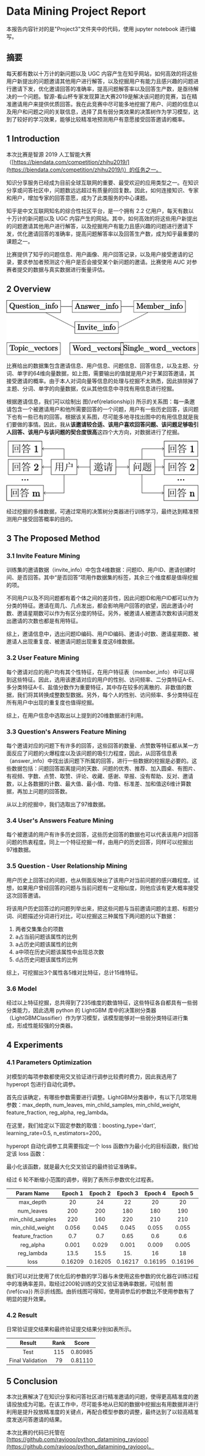 # Data Mining Project Report

本报告内容针对的是"Project3"文件夹中的代码，使用 jupyter notebook 进行编写。

## 摘要 

每天都有数以十万计的新问题以及 UGC 内容产生在知乎网站，如何高效的将这些用户新提出的问题邀请其他用户进行解答，以及挖掘用户有能力且感兴趣的问题进行邀请下发，优化邀请回答的准确率，提高问题解答率以及回答生产数，是亟待解决的一个问题。智源-看山杯专家发现算法大赛2019是解决该问题的竞赛，旨在精准邀请用户来提供优质回答。我在此竞赛中尽可能多地挖掘了用户、问题的信息以及用户和问题之间的关联信息，选择了具有弱分类效果的决策树作为学习模型，达到了较好的学习效果，能够比较精准地预测用户有意愿接受回答邀请的概率。

## 1 Introduction

本次比赛是智源 2019 人工智能大赛（[https://biendata.com/competition/zhihu2019/](https://biendata.com/competition/zhihu2019/)）的任务之一。

知识分享服务已经成为目前全球互联网的重要、最受欢迎的应用类型之一。在知识分享或问答社区中，问题数远远超过有质量的回复数。因此，如何连接知识、专家和用户，增加专家的回答意愿，成为了此类服务的中心课题。

知乎是中文互联网知名的综合性社区平台，是一个拥有 2.2 亿用户，每天有数以十万计的新问题以及 UGC 内容产生的网站。其中，如何高效的将这些用户新提出的问题邀请其他用户进行解答，以及挖掘用户有能力且感兴趣的问题进行邀请下发，优化邀请回答的准确率，提高问题解答率以及回答生产数，成为知乎最重要的课题之一。

比赛提供了知乎的问题信息、用户画像、用户回答记录，以及用户接受邀请的记录，要求参加者预测这个用户是否会接受某个新问题的邀请。比赛使用 AUC 对参赛者提交的数据与真实数据进行衡量评估。

## 2 Overview

![](static/pic1.svg)

比赛给出的数据集包含邀请信息、用户信息、问题信息、回答信息，以及主题、分词、单字的64维向量数据，如上图，需要输出的值就是用户对于某回答邀请，其接受邀请的概率。由于本人对词向量等信息的处理与挖掘不太熟悉，因此排除掉了主题、分词、单字的向量数据，仅从其他信息中寻找有用信息进行挖掘。

根据邀请信息，我们可以绘制出 图(\ref{relationship}) 所示的关系图：每一条邀请包含一个被邀请用户和他所需要回答的一个问题，用户有一些历史回答，该问题下也有一些已有的回答。根据该关系图，尽可能多地寻找出图中的有用信息就是我们要做的事情。因此，我从**该邀请较合适、该用户喜欢回答问题、该问题足够吸引人回答、该用户与该问题的契合度很高**这四个大方向，对数据进行了挖掘。

![](static/pic2.svg)

经过挖掘的多维数据，可通过常用的决策树分类器进行训练学习，最终达到精准预测用户接受回答概率的目的。

## 3 The Proposed Method

### 3.1 Invite Feature Mining

训练集的邀请数据（invite\_info）中包含4维数据：问题ID、用户ID、邀请创建时间、是否回答。其中“是否回答”项用作数据集的标签，其余三个维度都是值得挖掘的项。

不同用户以及不同问题都有着个体之间的差异性，因此问题ID和用户ID都可以作为分类的特征。邀请在周几、几点发出，都会影响用户回答的欲望，因此邀请小时数、邀请星期数可以作为有区分度的特征。另外，被邀请人被邀请次数和该问题发出邀请的次数也都是有用特征。

综上，邀请信息中，选出问题ID编码、用户ID编码、邀请小时数、邀请星期数、被邀请人出现重复度、被邀请问题出现重复度这6维数据。

### 3.2 User Feature Mining

每个邀请对应的用户均有其个性特征，在用户特征表（member\_info）中可以得到这些特征。因此，选用该邀请对应的用户的性别、访问频率、二分类特征A-E、多分类特征A-E、盐值分数作为重要特征，其中存在较多的离散的、非数值的数据，我们将其转换成整数型数据。另外，每个人的性别、访问频率、多分类特征在所有用户中出现的重复度也值得挖掘。

综上，在用户信息中选取出以上提到的20维数据进行利用。

### 3.3 Question's Answers Feature Mining

每个邀请对应的问题下有许多的回答，这些回答的数量、点赞数等特征都从某一方面反应了问题的火爆程度以及该问题的吸引力程度，因此，从回答信息表（answer\_info）中找出该问题下所属的回答，进行一些数据的挖掘是必要的。这些数据包括：问题回答距离提问的天数、问题的优秀、推荐、加入圆桌、有图片、有视频、字数、点赞、取赞、评论、收藏、感谢、举报、没有帮助、反对、邀请数，以上各数据的计数、最大值、最小值、均值、标准差、加和值这6维计算数据，再加上问题的回答数。

从以上的挖掘中，我们选取出了97维数据。

### 3.4 User's Answers Feature Mining

每个被邀请的用户有许多历史回答，这些历史回答的数据也可以代表该用户对回答问题的热衷程度。同上一个特征挖掘一样，由用户的历史回答，同样可以挖掘出97维数据。

### 3.5 Question - User Relationship Mining

用户历史上回答过的问题，也从侧面反映出了该用户对当前问题的感兴趣程度。试想，如果用户曾经回答的问题与当前问题有一定相似度，则他应该有更大概率接受这次回答邀请。

将该用户历史回答过的问题列举出来，把这些问题与当前邀请问题的主题、标题分词、问题描述分词进行对比，可以挖掘这三种属性下两问题的以下数据： 

1. 两者交集集合的项数
2. a占当前问题该属性的比例 
3. a占历史问题该属性的比例 
4. a中项在历史问题该属性中出现总次数 
5. d占历史问题该属性的比例

综上，可挖掘出3个属性各5维对比特征，总计15维特征。

### 3.6 Model

经过以上特征挖掘，总共得到了235维度的数值特征，这些特征各自都具有一些弱分类能力，因此选用 python 的 LightGBM 库中的决策树分类器（LightGBMClassifier）作为学习模型，该模型能够对一些弱分类特征进行集成，形成性能较强的分类器。

## 4 Experiments

### 4.1 Parameters Optimization

对模型的每项参数都使用交叉验证进行调参比较费时费力，因此我选用了 hyperopt 包进行自动化调参。

首先应该确定，有哪些参数需要进行调整。LightGBM分类器中，有以下几项常用参数：max\_depth, num\_leaves, min\_child\_samples, min\_child\_weight, feature\_fraction, reg\_alpha, reg\_lambda。

在这里，我们给定以下固定参数的取值：boosting\_type='dart', learning\_rate=0.5, n\_estimators=200。

hyperopt 自动化调参工具需要指定一个 loss 函数作为最小化的目标函数，我们给定该 loss 函数： 


最小化该函数，就是最大化交叉验证的最终验证准确率。

经过 6 轮不断缩小范围的调参，得到了表所示参数优化过程表。

|Param Name|Epoch 1|Epoch 2|Epoch 3|Epoch 4|Epoch 5|Final|
|:--:|:--:|:--:|:--:|:--:|:--:|:--:|
|max_depth|20|24|22|20|20|20|
|num_leaves|200|200|180|180|190|190|
|min_child_samples|220|160|220|210|210|210|
|min_child_weight|0.056|0.045|0.045|0.055|0.055|0.055|
|feature_fraction|0.7|0.7|0.65|0.6|0.6|0.7|
|reg_alpha|0.001|0.029|0.001|0.009|0.005|0.005|
|reg_lambda|13.5|15.5|15.|16|18|21|
|loss|0.16209|0.16205|0.16217|0.16195|0.16196|0.16187

我们可以对比使用了优化后的参数的学习器与未使用这些参数的优化器在训练过程中的准确率差异。取经过200轮训练的交叉验证准确率数据，可绘制 图(\ref{cva}) 所示折线图。由折线图可得知，使用调参后的参数比不使用参数有了明显的提升效果。

### 4.2 Result

日常验证提交结果和最终验证提交结果分别如表所示。

|Result|Rank|Score|
|:--:|:--:|:--:|
|Test|115|0.80985|
|Final Validation|79|0.81110

## 5 Conclusion

本次比赛解决了在知识分享和问答社区进行精准邀请的问题，使得更高精准度的邀请投放成为可能。在该工作中，尽可能多地从已知的数据中挖掘出有用数据并进行利用是提升投放精准度的关键点，再配合模型参数的调整，最终达到了以较高精准度发送问答邀请的结果。

本次比赛的代码已托管在 [https://github.com/rayiooo/python_datamining_rayiooo](https://github.com/rayiooo/python_datamining_rayiooo)。